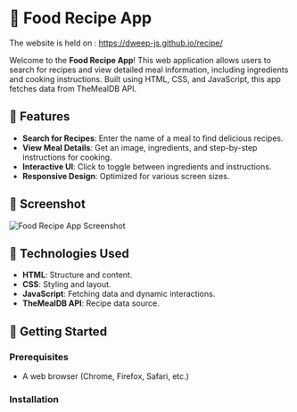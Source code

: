 # 🍳 Food Recipe App

The website is held on : https://dweep-js.github.io/recipe/


Welcome to the **Food Recipe App**! This web application allows users to search for recipes and view detailed meal information, including ingredients and cooking instructions. Built using HTML, CSS, and JavaScript, this app fetches data from TheMealDB API.

## 🌟 Features

- **Search for Recipes**: Enter the name of a meal to find delicious recipes.
- **View Meal Details**: Get an image, ingredients, and step-by-step instructions for cooking.
- **Interactive UI**: Click to toggle between ingredients and instructions.
- **Responsive Design**: Optimized for various screen sizes.

## 📸 Screenshot

![Food Recipe App Screenshot](screenshot.png)

## 🔧 Technologies Used

- **HTML**: Structure and content.
- **CSS**: Styling and layout.
- **JavaScript**: Fetching data and dynamic interactions.
- **TheMealDB API**: Recipe data source.

## 🚀 Getting Started

### Prerequisites

- A web browser (Chrome, Firefox, Safari, etc.)

### Installation
